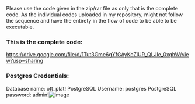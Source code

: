 Please use the code given in the zip/rar file as only that is the complete code. As the individual codes uploaded in my repository, might not follow the sequence and have the entirety in the flow of code to be able to be executable.
### This is the complete code:
https://drive.google.com/file/d/1Tut3Gme6gYfGAyKoZlUR_QLJle_0xqhW/view?usp=sharing

### Postgres Credentials:
Database name: ott_plat!
PostgreSQL Username: postgres
PostgreSQL password: admin!![image](https://user-images.githubusercontent.com/104464896/166618882-58e54047-6c8a-476e-ad98-2182419781b2.png)
